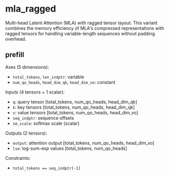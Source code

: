 # mla_ragged

 Multi-head Latent Attention (MLA) with ragged tensor layout. This variant combines the memory efficiency of MLA's compressed representations with ragged tensors for handling variable-length sequences without padding overhead.

## prefill

Axes (5 dimensions):
- `total_tokens`, `len_indptr`: variable
- `num_qo_heads`, `head_dim_qk`, `head_dim_vo`: constant

Inputs (4 tensors + 1 scalar):
- `q`: query tensor [total_tokens, num_qo_heads, head_dim_qk]
- `k`: key tensors [total_tokens, num_qo_heads, head_dim_qk]
- `v`: value tensors [total_tokens, num_qo_heads, head_dim_vo]
- `seq_indptr`: sequence offsets
- `sm_scale`: softmax scale (scalar)

Outputs (2 tensors):
- `output`: attention output [total_tokens, num_qo_heads, head_dim_vo]
- `lse`: log-sum-exp values [total_tokens, num_qo_heads]

Constraints:
- `total_tokens == seq_indptr[-1]`
